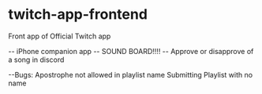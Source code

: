 # twitch-app-frontend
Front app of Official Twitch app


-- iPhone companion app
-- SOUND BOARD!!!!
-- Approve or disapprove of a song in discord


--Bugs:
Apostrophe not allowed in playlist name
Submitting Playlist with no name
